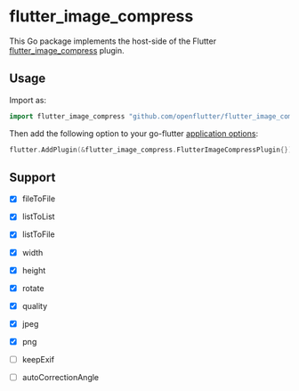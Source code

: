 # flutter_image_compress

This Go package implements the host-side of the Flutter [flutter_image_compress](https://github.com/openflutter/flutter_image_compress) plugin.

## Usage

Import as:

```go
import flutter_image_compress "github.com/openflutter/flutter_image_compress/go"
```

Then add the following option to your go-flutter [application options](https://github.com/go-flutter-desktop/go-flutter/wiki/Plugin-info):

```go
flutter.AddPlugin(&flutter_image_compress.FlutterImageCompressPlugin{}),
```

## Support

- [x] fileToFile
- [x] listToList
- [x] listToFile

- [x] width
- [x] height
- [x] rotate
- [x] quality

- [x] jpeg
- [x] png

- [ ] keepExif
- [ ] autoCorrectionAngle
